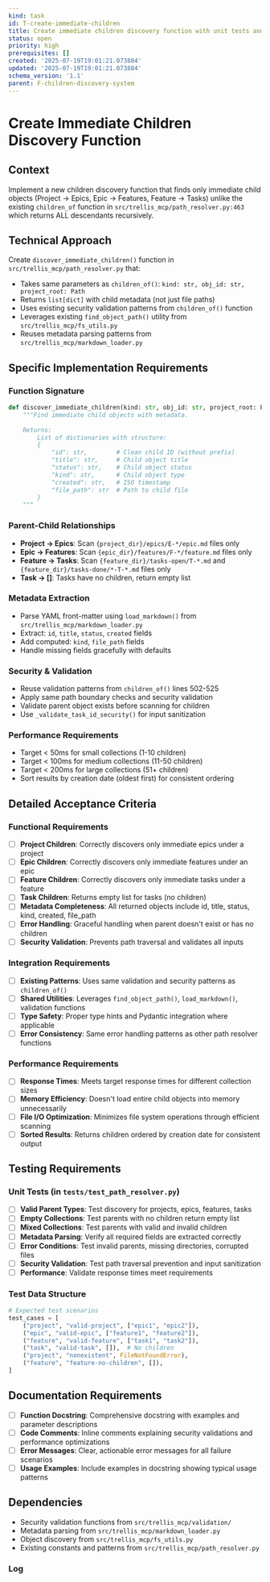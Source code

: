 ```yaml
---
kind: task
id: T-create-immediate-children
title: Create immediate children discovery function with unit tests and documentation
status: open
priority: high
prerequisites: []
created: '2025-07-19T19:01:21.073884'
updated: '2025-07-19T19:01:21.073884'
schema_version: '1.1'
parent: F-children-discovery-system
---
```

# Create Immediate Children Discovery Function

## Context
Implement a new children discovery function that finds only immediate child objects (Project → Epics, Epic → Features, Feature → Tasks) unlike the existing `children_of` function in `src/trellis_mcp/path_resolver.py:463` which returns ALL descendants recursively.

## Technical Approach
Create `discover_immediate_children()` function in `src/trellis_mcp/path_resolver.py` that:
- Takes same parameters as `children_of()`: `kind: str, obj_id: str, project_root: Path`
- Returns `list[dict]` with child metadata (not just file paths)
- Uses existing security validation patterns from `children_of()` function
- Leverages existing `find_object_path()` utility from `src/trellis_mcp/fs_utils.py`
- Reuses metadata parsing patterns from `src/trellis_mcp/markdown_loader.py`

## Specific Implementation Requirements

### Function Signature
```python
def discover_immediate_children(kind: str, obj_id: str, project_root: Path) -> list[dict[str, str]]:
    """Find immediate child objects with metadata.
    
    Returns:
        List of dictionaries with structure:
        {
            "id": str,        # Clean child ID (without prefix)
            "title": str,     # Child object title  
            "status": str,    # Child object status
            "kind": str,      # Child object type
            "created": str,   # ISO timestamp
            "file_path": str  # Path to child file
        }
    """
```

### Parent-Child Relationships
- **Project → Epics**: Scan `{project_dir}/epics/E-*/epic.md` files only
- **Epic → Features**: Scan `{epic_dir}/features/F-*/feature.md` files only  
- **Feature → Tasks**: Scan `{feature_dir}/tasks-open/T-*.md` and `{feature_dir}/tasks-done/*-T-*.md` files only
- **Task → []**: Tasks have no children, return empty list

### Metadata Extraction
- Parse YAML front-matter using `load_markdown()` from `src/trellis_mcp/markdown_loader.py`
- Extract: `id`, `title`, `status`, `created` fields
- Add computed: `kind`, `file_path` fields
- Handle missing fields gracefully with defaults

### Security & Validation
- Reuse validation patterns from `children_of()` lines 502-525
- Apply same path boundary checks and security validation
- Validate parent object exists before scanning for children
- Use `_validate_task_id_security()` for input sanitization

### Performance Requirements
- Target < 50ms for small collections (1-10 children)
- Target < 100ms for medium collections (11-50 children)  
- Target < 200ms for large collections (51+ children)
- Sort results by creation date (oldest first) for consistent ordering

## Detailed Acceptance Criteria

### Functional Requirements
- [ ] **Project Children**: Correctly discovers only immediate epics under a project
- [ ] **Epic Children**: Correctly discovers only immediate features under an epic
- [ ] **Feature Children**: Correctly discovers only immediate tasks under a feature
- [ ] **Task Children**: Returns empty list for tasks (no children)
- [ ] **Metadata Completeness**: All returned objects include id, title, status, kind, created, file_path
- [ ] **Error Handling**: Graceful handling when parent doesn't exist or has no children
- [ ] **Security Validation**: Prevents path traversal and validates all inputs

### Integration Requirements
- [ ] **Existing Patterns**: Uses same validation and security patterns as `children_of()`
- [ ] **Shared Utilities**: Leverages `find_object_path()`, `load_markdown()`, validation functions
- [ ] **Type Safety**: Proper type hints and Pydantic integration where applicable
- [ ] **Error Consistency**: Same error handling patterns as other path resolver functions

### Performance Requirements
- [ ] **Response Times**: Meets target response times for different collection sizes
- [ ] **Memory Efficiency**: Doesn't load entire child objects into memory unnecessarily
- [ ] **File I/O Optimization**: Minimizes file system operations through efficient scanning
- [ ] **Sorted Results**: Returns children ordered by creation date for consistent output

## Testing Requirements

### Unit Tests (in `tests/test_path_resolver.py`)
- [ ] **Valid Parent Types**: Test discovery for projects, epics, features, tasks
- [ ] **Empty Collections**: Test parents with no children return empty list
- [ ] **Mixed Collections**: Test parents with valid and invalid children
- [ ] **Metadata Parsing**: Verify all required fields are extracted correctly
- [ ] **Error Conditions**: Test invalid parents, missing directories, corrupted files
- [ ] **Security Validation**: Test path traversal prevention and input sanitization
- [ ] **Performance**: Validate response times meet requirements

### Test Data Structure
```python
# Expected test scenarios
test_cases = [
    ("project", "valid-project", ["epic1", "epic2"]),
    ("epic", "valid-epic", ["feature1", "feature2"]),  
    ("feature", "valid-feature", ["task1", "task2"]),
    ("task", "valid-task", []),  # No children
    ("project", "nonexistent", FileNotFoundError),
    ("feature", "feature-no-children", []),
]
```

## Documentation Requirements
- [ ] **Function Docstring**: Comprehensive docstring with examples and parameter descriptions
- [ ] **Code Comments**: Inline comments explaining security validations and performance optimizations
- [ ] **Error Messages**: Clear, actionable error messages for all failure scenarios
- [ ] **Usage Examples**: Include examples in docstring showing typical usage patterns

## Dependencies
- Security validation functions from `src/trellis_mcp/validation/`
- Metadata parsing from `src/trellis_mcp/markdown_loader.py`
- Object discovery from `src/trellis_mcp/fs_utils.py`
- Existing constants and patterns from `src/trellis_mcp/path_resolver.py`

### Log


